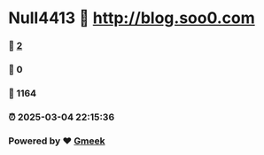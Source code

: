 # Null4413 :link: http://blog.soo0.com 
### :page_facing_up: [2](http://blog.soo0.com/tag.html) 
### :speech_balloon: 0 
### :hibiscus: 1164 
### :alarm_clock: 2025-03-04 22:15:36 
### Powered by :heart: [Gmeek](https://github.com/Meekdai/Gmeek)
